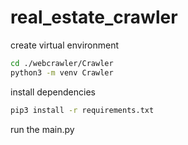 # real_estate_crawler

create virtual environment

```bash
cd ./webcrawler/Crawler
python3 -m venv Crawler
```

install dependencies

```bash
pip3 install -r requirements.txt
```

run the main.py
